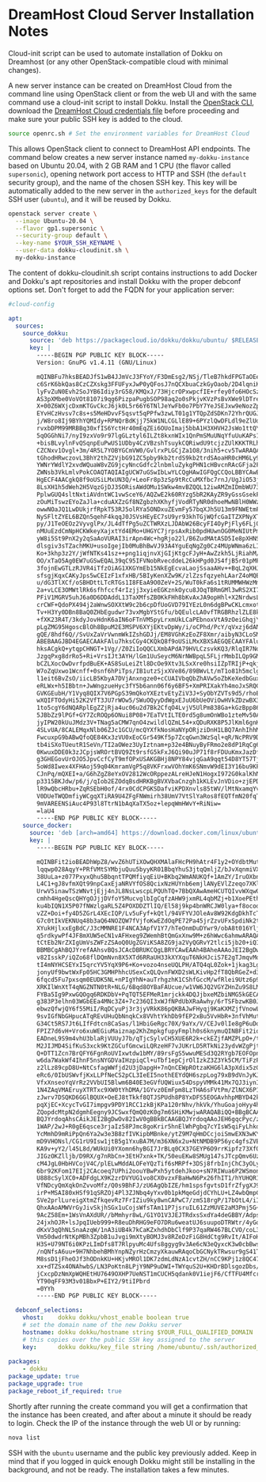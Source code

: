 # DreamHost Cloud Server Installation Notes

Cloud-init script can be used to automate installation of Dokku on
Dreamhost (or any other OpenStack-compatible cloud with minimal
changes).

A new server instance can be created on DreamHost Cloud from the command line
using OpenStack client or from the web UI and with the same command
use a cloud-init script to install Dokku. Install the [OpenStack
CLI](https://help.dreamhost.com/hc/en-us/articles/216185658-How-to-Install-the-OpenStack-command-line-clients),
download the [DreamHost Cloud credentials
file](https://iad2.dreamcompute.com/project/access_and_security/api_access/openrc/)
before proceeding and make sure your public SSH key is added to the
cloud.

```sh
source openrc.sh # Set the environment variables for DreamHost Cloud
```

This allows OpenStack client to connect to DreamHost API endpoints.
The command below creates a new server instance named `my-dokku-instance`
based on Ubuntu 20.04, with 2 GB RAM and 1 CPU (the flavor called
`supersonic`), opening network port access to HTTP and SSH (the
`default` security group), and the name of the chosen SSH key. This
key will be automatically added to the new server in the
`authorized_keys` for the default SSH user (`ubuntu`), and it will
be reused by Dokku.

```sh
openstack server create \
  --image Ubuntu-20.04 \
  --flavor gp1.supersonic \
  --security-group default \
  --key-name $YOUR_SSH_KEYNAME \
  --user-data dokku-cloudinit.sh \
  my-dokku-instance
```

The content of dokku-cloudinit.sh script contains instructions to add
Docker and Dokku's apt repositories and install Dokku with the proper
debconf options set. Don't forget to add the FQDN for your application
server:

```yaml
#cloud-config

apt:
  sources:
    source_dokku: 
      source: 'deb https://packagecloud.io/dokku/dokku/ubuntu/ $RELEASE main'
      key: |
        -----BEGIN PGP PUBLIC KEY BLOCK-----
        Version: GnuPG v1.4.11 (GNU/Linux)

        mQINBFu7hksBEADJfS1wB4JJmVcJ3FYoY/F3DmEsg2/NSj/TleB7hkdFPGTaOEef
        c6SrK6bkQas8CzCZXskg3FFUFyxJwP0yQFosJ7nQCXbuaCzkGyOaob/2D4lqniKu
        lyFvZuN0Evh2SoJYB6Idiy3rG58/KMQxJ/73HjcrOPxwpcfIE+rfey0fo6HOcSz7
        AS3pXMbe0VoVOt8107i9qg6PizpaPugbSOP98aq2o0sPkjvKVzPsBvXWe9lDTreI
        X+00Z6WXjcDxmKTGvCkcJ6jk0L5r66Y6TNlJeYwFb0o7PbY7YeJSEJxw9eNozZpY
        EYvHCzHvsv7c8s+s5MeHDvvF5qsvt5qPPfw3zwLT01g1YTQpZdSDKn72YhrQUGJM
        j/W8ro8Ij9BYhYQMIdy+RPNQrBdKjj75kW1NLCGLlE89+6PYzlQwDFLdl9eZlUdM
        rvxbDPM99MRBBq30xfIS6YctHr40mEqZEi6OUoImaj5bbA1H3XHVH2JsWo1ttQYo
        5qOGGhNi7/nyI9zxVo9r97lgGLztyl6ILZt8kxnWIx1QnPmSMuUNqYfuUuKAPs1q
        +bisBLvylnFvQSqnpEuPwUS1UDby4CzVBzshTsuykCQRiwdU9tcjzZUlKKKTRLhj
        CZCNxv1Ovgl+3m/4R5L7YOBYGCmVW0/GvlrxPLGCjZa1O8/3nih5+cv5TwARAQAB
        tGhodHRwczovL3BhY2thZ2VjbG91ZC5pby9kb2trdS9kb2trdSAoaHR0cHM6Ly9w
        YWNrYWdlY2xvdWQuaW8vZG9jcyNncGdfc2lnbmluZykgPHN1cHBvcnRAcGFja2Fn
        ZWNsb3VkLmlvPokCOAQTAQIAIgUCW7uGSwIbLwYLCQgHAwIGFQgCCQoLBBYCAwEC
        HgECF4AACgkQ8f9oUSiLMxUN3Q/+LeoFr8p3zSp9tRcCuMXfbc7rnJ/UgJiO53jW
        8LsXH1h5dWeh2H5VqzGjDJ3SORisAWdOMu1SWkw4mvBZQQL12iwAMZmIDmbWU73c
        PplwGUQ4sltNxtiAVdntWC1vwSceY6/AQZwE2k60RYzg5bR2KAyZR9yGssGsekFO
        zOuMiTswzEYoZaJla+cduAXZzGf8NZgbzhXKhyfjVodRTyNR0dhoeMwNBlH0WWzW
        owwNOaJQ1LwDUkjrfRpkT53RJ5olRYa5ONDxuZEvmFy57bqXJh5U13m9FNWEtmF2
        NySFltZYEL6BZQn5qehF4kqqJ0JSVsHEyEC7sU9yr93khTGjWQfcGaITZXPNyXTC
        py/J1TeOEOz2VyvglPx/JL4dTfPg5uZCTWRXzLJDAbW26BcyFI4OyPjFly6FLj0o
        nMUuEzdCmNpHCKWkeyXajxtYd4EMo+UHGYC7jrpsAxRib0pdHUwnOG0MeNIUtPm/
        yW8i5St9PnX2y2qSaAoVURAI3irApn4Wc+hgRjo22l/B6ZudMAtASD5Ie8pXHNS0
        dlsgiv3sTZachMKU+usoIgejIb0MuBhBwVJ93A4YguEqNgZg0Cz4MUpWNma6zLIN
        Ko+3khp3z2Y/jWfNTKs41sz++png1iqjnvXjGIjKtgcFJyH+AwZzkh5LjRiahM/I
        OO/xTaO5Ag0EW7uGSwEQAL39qC95IFVNobRvecddeL26kHPgd0JS4fjB5r01pMFR
        3fojnEwGTLzRJVR4iTfzOiAG1XKGYmEb15NkEgEcvaLaojSsaaAHv++BqL2qXHJa
        sfsgjKqxCAKyJps5wCEIzF1xfxHB/5BIyKenXZw9K/zlZzsfqzyehLAarZ4oMQEN
        u/dG3TlXCf/oSBHDttLTcRTGs1I8FEaA9O0ZeV+2S/WuT0kFa6s1tRUMMWHWzMmR
        2a+vLCE3OMWtlRk6sfhfccf4rIzjj3xyieEGKznkOycu8JOqTBRmGMl3wRS2XI7c
        PFiV1MGRV5uhJ6a0D6DDAddL13TaXMfsZB0KkFHh8bKvAxJA9opHhl+X2NrdwsLz
        crCWF+QdoPX494j2aWnwSOXXtW9c2b6cpDfUoGVD79IYEzL0n6dgBPwCKLcmxotF
        Tv+H3Yy0DBn8BaQ0ZHbEgudwr73vxMgbYStGfu/bQEulcLA0vfTRGBRhzlZLE8k6
        +fXK23R4T/3kdyJovHdnK6aIN6oFTnVM5pyLrxmUkLCaPEbnoxVtA9zOeiGhqjYT
        pLgZMG95HgoscBlOh8BpuM2E3MSPV6XYjEKtvDpWy/i/oCPhd/PcY/qVxzj6dANU
        gQE/8hdf6Q//SvUxZaVrVwnmWkIZshGDJj/EM8VGhKzEoZF8Xmr/aibyN3CLoSMl
        ABEBAAGJBD4EGAECAAkFAlu7hksCGy4CKQkQ8f9oUSiLMxXBXSAEGQECAAYFAlu7
        hksACgkQ+ytqpCHNGT+1Vg//Z0ZiIoQQCLXmbAPdA79HVLCzsvkKQ3/RlqIR7Nq1
        JzgqPxg8drRo5+Ri+VrsIJt3AYH/lGm1UuSeycM6NrNWBpqL5FLjrMmbILQp9GMf
        bCZLXocOwDvrfpdBuEK+AS8SuLeiZtl8DcOe9Xtv3LSxXre0hsiIZpTRIjP+qkj8
        W7oZqUxwo1Wcnff+0snf6hPiTps/IB1utzSjxXVe86/89BWvLt/mT1o81h5mclgk
        l1eit6BvZsO/iicLB5KbyA7DVjAnxngze0+cCUAIVbqQbZhAVw5oZbKeXedbGuxr
        eRLWx+h5IBbtn+JwWngzueHyc3fY5b6ann06f6y6BF5+XmPRIXakYh4moJxSRQCA
        GVKGEubH/Y1Vyq8QIX7V6PGpS39mQkoYXEztvEtyZiV3J+SyObYZVTs9d5/rhoE2
        wXQIFTOdyHi52K2VfT3JU7rWOw5/SWuOQyyDdWgxEJuU6bUeOViOwHVkZDzwBX3Y
        1to5cgY6dNQARplEgZZjRja4uc06u2d7Bk2CfqO4LvjV5UlPm838Ga+kGzBpp86X
        5JBbZz9lPGf+GY7ZcROQp6ONui8P08+7EaTVtILTE0rd5g8umOnWBo1zteMv50As
        jyIPW20kUuJMdz3V+TNag5aCMW7qnO4zwildlQZmL54+xQDuRXK8P5JlKml6gnK+
        4SLvUA/8CALEMqxNlb06ZJc1GCU/mcQYXfkNosHaNYpORjziDnH1LBQ7AnhIhhMy
        FwcuxpG9bABwQfoQE84Kx3zVU0xEoCGr549Kf5p7ZcqGwn3WzSql+qR/NcPRV9Dp
        tb4iSXoTUeutR1SeVn/TI2aOWez3UyIztnam+p32e4BNuyByFRmo2e8dP1RqCg6b
        0KwuxDDE0k3zJCpjsWROrtBVQ9Zt9rsfG5kFxJ6Qi90uJP71f8rFDUuKmxJazDf3
        g3GHEGovUrOJO5JpvCcfCyT9mfOPxUSAKGBHj8NPY84vjqGaA9qqt54D8YT57TjR
        5oWd8Iwex4XFHAoj59q04KmramVgP5q8VKFrxwVOhYmK6SNmvW9dEI3Y16bu9KF7
        CJnPq/mQXEI+a/G6hZgZ8eYxOV2812WcORppezALreHJeN1HogxI972G0kalKhNC
        p3315BKJdw/p6/j/qIob2EZOdqBsdHRKBgBVXVbaCnzgh1kKLEvJnVDio+zjEPDr
        lR9wQbcHRbu+ZqRSEbH0of/4rx0CdCPGKSDafviKPDXnvls85tWV/lMtNxamqYvv
        V0DUeTWQDmfiyWCgqXTiRA9U4ZFgFNWmirh38UmV7VtSlYaRos8fEQTfmN20fqTk
        9mVAREENSiAuc4P93l8TtrN1bAqXaTX5oz+lepqWmHWvY+RiNiw=
        =laU4
        -----END PGP PUBLIC KEY BLOCK-----
    source_docker: 
      source: 'deb [arch=amd64] https://download.docker.com/linux/ubuntu $RELEASE stable'
      key: |
        -----BEGIN PGP PUBLIC KEY BLOCK-----

        mQINBFit2ioBEADhWpZ8/wvZ6hUTiXOwQHXMAlaFHcPH9hAtr4F1y2+OYdbtMuth
        lqqwp028AqyY+PRfVMtSYMbjuQuu5byyKR01BbqYhuS3jtqQmljZ/bJvXqnmiVXh
        38UuLa+z077PxyxQhu5BbqntTPQMfiyqEiU+BKbq2WmANUKQf+1AmZY/IruOXbnq
        L4C1+gJ8vfmXQt99npCaxEjaNRVYfOS8QcixNzHUYnb6emjlANyEVlZzeqo7XKl7
        UrwV5inawTSzWNvtjEjj4nJL8NsLwscpLPQUhTQ+7BbQXAwAmeHCUTQIvvWXqw0N
        cmhh4HgeQscQHYgOJjjDVfoY5MucvglbIgCqfzAHW9jxmRL4qbMZj+b1XoePEtht
        ku4bIQN1X5P07fNWzlgaRL5Z4POXDDZTlIQ/El58j9kp4bnWRCJW0lya+f8ocodo
        vZZ+Doi+fy4D5ZGrL4XEcIQP/Lv5uFyf+kQtl/94VFYVJOleAv8W92KdgDkhTcTD
        G7c0tIkVEKNUq48b3aQ64NOZQW7fVjfoKwEZdOqPE72Pa45jrZzvUFxSpdiNk2tZ
        XYukHjlxxEgBdC/J3cMMNRE1F4NCA3ApfV1Y7/hTeOnmDuDYwr9/obA8t016Yljj
        q5rdkywPf4JF8mXUW5eCN1vAFHxeg9ZWemhBtQmGxXnw9M+z6hWwc6ahmwARAQAB
        tCtEb2NrZXIgUmVsZWFzZSAoQ0UgZGViKSA8ZG9ja2VyQGRvY2tlci5jb20+iQI3
        BBMBCgAhBQJYrefAAhsvBQsJCAcDBRUKCQgLBRYCAwEAAh4BAheAAAoJEI2BgDwO
        v82IsskP/iQZo68flDQmNvn8X5XTd6RRaUH33kXYXquT6NkHJciS7E2gTJmqvMqd
        tI4mNYHCSEYxI5qrcYV5YqX9P6+Ko+vozo4nseUQLPH/ATQ4qL0Zok+1jkag3Lgk
        jonyUf9bwtWxFp05HC3GMHPhhcUSexCxQLQvnFWXD2sWLKivHp2fT8QbRGeZ+d3m
        6fqcd5Fu7pxsqm0EUDK5NL+nPIgYhN+auTrhgzhK1CShfGccM/wfRlei9Utz6p9P
        XRKIlWnXtT4qNGZNTN0tR+NLG/6Bqd8OYBaFAUcue/w1VW6JQ2VGYZHnZu9S8LMc
        FYBa5Ig9PxwGQOgq6RDKDbV+PqTQT5EFMeR1mrjckk4DQJjbxeMZbiNMG5kGECA8
        g383P3elhn03WGbEEa4MNc3Z4+7c236QI3xWJfNPdUbXRaAwhy/6rTSFbzwKB0Jm
        ebwzQfwjQY6f55MiI/RqDCyuPj3r3jyVRkK86pQKBAJwFHyqj9KaKXMZjfVnowLh
        9svIGfNbGHpucATqREvUHuQbNnqkCx8VVhtYkhDb9fEP2xBu5VvHbR+3nfVhMut5
        G34Ct5RS7Jt6LIfFdtcn8CaSas/l1HbiGeRgc70X/9aYx/V/CEJv0lIe8gP6uDoW
        FPIZ7d6vH+Vro6xuWEGiuMaiznap2KhZmpkgfupyFmplh0s6knymuQINBFit2ioB
        EADneL9S9m4vhU3blaRjVUUyJ7b/qTjcSylvCH5XUE6R2k+ckEZjfAMZPLpO+/tF
        M2JIJMD4SifKuS3xck9KtZGCufGmcwiLQRzeHF7vJUKrLD5RTkNi23ydvWZgPjtx
        Q+DTT1Zcn7BrQFY6FgnRoUVIxwtdw1bMY/89rsFgS5wwuMESd3Q2RYgb7EOFOpnu
        w6da7WakWf4IhnF5nsNYGDVaIHzpiqCl+uTbf1epCjrOlIzkZ3Z3Yk5CM/TiFzPk
        z2lLz89cpD8U+NtCsfagWWfjd2U3jDapgH+7nQnCEWpROtzaKHG6lA3pXdix5zG8
        eRc6/0IbUSWvfjKxLLPfNeCS2pCL3IeEI5nothEEYdQH6szpLog79xB9dVnJyKJb
        VfxXnseoYqVrRz2VVbUI5Blwm6B40E3eGVfUQWiux54DspyVMMk41Mx7QJ3iynIa
        1N4ZAqVMAEruyXTRTxc9XW0tYhDMA/1GYvz0EmFpm8LzTHA6sFVtPm/ZlNCX6P1X
        zJwrv7DSQKD6GGlBQUX+OeEJ8tTkkf8QTJSPUdh8P8YxDFS5EOGAvhhpMBYD42kQ
        pqXjEC+XcycTvGI7impgv9PDY1RCC1zkBjKPa120rNhv/hkVk/YhuGoajoHyy4h7
        ZQopdcMtpN2dgmhEegny9JCSwxfQmQ0zK0g7m6SHiKMwjwARAQABiQQ+BBgBCAAJ
        BQJYrdoqAhsCAikJEI2BgDwOv82IwV0gBBkBCAAGBQJYrdoqAAoJEH6gqcPyc/zY
        1WAP/2wJ+R0gE6qsce3rjaIz58PJmc8goKrir5hnElWhPgbq7cYIsW5qiFyLhkdp
        YcMmhD9mRiPpQn6Ya2w3e3B8zfIVKipbMBnke/ytZ9M7qHmDCcjoiSmwEXN3wKYI
        mD9VHONsl/CG1rU9Isw1jtB5g1YxuBA7M/m36XN6x2u+NtNMDB9P56yc4gfsZVES
        KA9v+yY2/l45L8d/WUkUi0YXomn6hyBGI7JrBLq0CX37GEYP6O9rrKipfz73XfO7
        JIGzOKZlljb/D9RX/g7nRbCn+3EtH7xnk+TK/50euEKw8SMUg147sJTcpQmv6UzZ
        cM4JgL0HbHVCojV4C/plELwMddALOFeYQzTif6sMRPf+3DSj8frbInjChC3yOLy0
        6br92KFom17EIj2CAcoeq7UPhi2oouYBwPxh5ytdehJkoo+sN7RIWua6P2WSmon5
        U888cSylXC0+ADFdgLX9K2zrDVYUG1vo8CX0vzxFBaHwN6Px26fhIT1/hYUHQR1z
        VfNDcyQmXqkOnZvvoMfz/Q0s9BhFJ/zU6AgQbIZE/hm1spsfgvtsD1frZfygXJ9f
        irP+MSAI80xHSf91qSRZOj4Pl3ZJNbq4yYxv0b1pkMqeGdjdCYhLU+LZ4wbQmpCk
        SVe2prlLureigXtmZfkqevRz7FrIZiu9ky8wnCAPwC7/zmS18rgP/17bOtL4/iIz
        QhxAAoAMWVrGyJivSkjhSGx1uCojsWfsTAm11P7jsruIL61ZzMUVE2aM3Pmj5G+W
        9AcZ58Em+1WsVnAXdUR//bMmhyr8wL/G1YO1V3JEJTRdxsSxdYa4deGBBY/Adpsw
        24jxhOJR+lsJpqIUeb999+R8euDhRHG9eFO7DRu6weatUJ6suupoDTRWtr/4yGqe
        dKxV3qQhNLSnaAzqW/1nA3iUB4k7kCaKZxhdhDbClf9P37qaRW467BLCVO/coL3y
        Vm50dwdrNtKpMBh3ZpbB1uJvgi9mXtyBOMJ3v8RZeDzFiG8HdCtg9RvIt/AIFoHR
        H3S+U79NT6i0KPzLImDfs8T7RlpyuMc4Ufs8ggyg9v3Ae6cN3eQyxcK3w0cbBwsh
        /nQNfsA6uu+9H7NhbehBMhYnpNZyrHzCmzyXkauwRAqoCbGCNykTRwsur9gS41TQ
        M8ssD1jFheOJf3hODnkKU+HKjvMROl1DK7zdmLdNzA1cvtZH/nCC9KPj1z8QC47S
        xx+dTZSx4ONAhwbS/LN3PoKtn8LPjY9NP9uDWI+TWYquS2U+KHDrBDlsgozDbs/O
        jCxcpDzNmXpWQHEtHU7649OXHP7UeNST1mCUCH5qdank0V1iejF6/CfTFU4MfcrG
        YT90qFF93M3v01BbxP+EIY2/9tiIPbrd
        =0YYh
        -----END PGP PUBLIC KEY BLOCK-----

  debconf_selections:
    vhost:    dokku dokku/vhost_enable boolean true
    # set the domain name of the new Dokku server
    hostname: dokku dokku/hostname string $YOUR_FULL_QUALIFIED_DOMAIN
    # this copies over the public SSH key assigned to the server
    key:      dokku dokku/key_file string /home/ubuntu/.ssh/authorized_keys
    
packages:
    - dokku
package_update: true
package_upgrade: true
package_reboot_if_required: true
```

Shortly after running the create command you will get a confirmation that the
instance has been created, and after about a minute it should be ready to login. Check the IP of the instance through the web UI or by running:

```sh
nova list
```

SSH with the `ubuntu` username and the public key previously added.
Keep in mind that if you logged in quick enough Dokku might still be installing in the background, and not be ready. The installation takes a few minutes.
